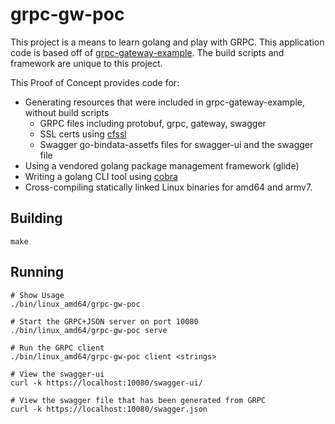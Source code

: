 # grpc-gw-poc

This project is a means to learn golang and play with GRPC.  This
application code is based off of
[grpc-gateway-example](https://github.com/philips/grpc-gateway-example).
The build scripts and framework are unique to this project.

This Proof of Concept provides code for:
* Generating resources that were included in grpc-gateway-example, without build scripts
  * GRPC files including protobuf, grpc, gateway, swagger
  * SSL certs using [cfssl](https://github.com/cloudflare/cfssl)
  * Swagger go-bindata-assetfs files for swagger-ui and the swagger file
* Using a vendored golang package management framework (glide)
* Writing a golang CLI tool using [cobra](https://github.com/spf13/cobra)
* Cross-compiling statically linked Linux binaries for amd64 and armv7.

## Building

```
make
```

## Running

```
# Show Usage
./bin/linux_amd64/grpc-gw-poc

# Start the GRPC+JSON server on port 10080
./bin/linux_amd64/grpc-gw-poc serve

# Run the GRPC client
./bin/linux_amd64/grpc-gw-poc client <strings>

# View the swagger-ui
curl -k https://localhost:10080/swagger-ui/

# View the swagger file that has been generated from GRPC
curl -k https://localhost:10080/swagger.json
```
